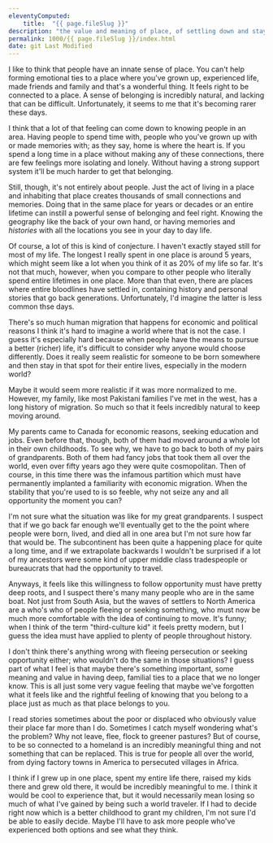 ```yaml
---
eleventyComputed:
    title:  "{{ page.fileSlug }}"
description: "the value and meaning of place, of settling down and staying where you belong"
permalink: 1000/{{ page.fileSlug }}/index.html
date: git Last Modified
---
```


I like to think that people have an innate sense of place. You can't help forming emotional ties to a place where you've grown up, experienced life, made friends and family and that's a wonderful thing. It feels right to be connected to a place. A sense of belonging is incredibly natural, and lacking that can be difficult. Unfortunately, it seems to me that it's becoming rarer these days.

I think that a lot of that feeling can come down to knowing people in an area. Having people to spend time with, people who you've grown up with or made memories with; as they say, home is where the heart is. If you spend a long time in a place without making any of these connections, there are few feelings more isolating and lonely. Without having a strong support system it'll be much harder to get that belonging.

Still, though, it's not entirely about people. Just the act of living in a place and inhabiting that place creates thousands of small connections and memories. Doing that in the same place for years or decades or an entire lifetime can instill a powerful sense of belonging and feel right. Knowing the geography like the back of your own hand, or having memories and _histories_ with all the locations you see in your day to day life.

Of course, a lot of this is kind of conjecture. I haven't exactly stayed still for most of my life. The longest I really spent in one place is around 5 years, which might seem like a lot when you think of it as 20% of my life so far. It's not that much, however, when you compare to other people who literally spend entire lifetimes in one place. More than that even, there are places where entire bloodlines have settled in, containing history and personal stories that go back generations. Unfortunately, I'd imagine the latter is less common thse days.

There's so much human migration that happens for economic and political reasons I think it's hard to imagine a world where that is not the case. I guess it's especially hard because when people have the means to pursue a better (richer) life, it's difficult to consider why anyone would choose differently. Does it really seem realistic for someone to be born somewhere and then stay in that spot for their entire lives, especially in the modern world?

Maybe it would seem more realistic if it was more normalized to me. However, my family, like most Pakistani families I've met in the west, has a long history of migration. So much so that it feels incredibly natural to keep moving around.

My parents came to Canada for economic reasons, seeking education and jobs. Even before that, though, both of them had moved around a whole lot in their own childhoods. To see why, we have to go back to both of my pairs of grandparents. Both of them had fancy jobs that took them all over the world, even over fifty years ago they were quite cosmopolitan. Then of course, in this time there was the infamous partition which must have permanently implanted a familiarity with economic migration. When the stability that you're used to is so feeble, why not seize any and all opportunity the moment you can?

I'm not sure what the situation was like for my great grandparents. I suspect that if we go back far enough we'll eventually get to the the point where people were born, lived, and died all in one area but I'm not sure how far that would be. The subcontinent has been quite a happening place for quite a long time, and if we extrapolate backwards I wouldn't be surprised if a lot of my ancestors were some kind of upper middle class tradespeople or bureaucrats that had the opportunity to travel.

Anyways, it feels like this willingness to follow opportunity must have pretty deep roots, and I suspect there's many many people who are in the same boat. Not just from South Asia, but the waves of settlers to North America are a who's who of people fleeing or seeking something, who must now be much more comfortable with the idea of continuing to move. It's funny; when I think of the term "third-culture kid" it feels pretty modern, but I guess the idea must have applied to plenty of people throughout history.

I don't think there's anything wrong with fleeing persecution or seeking opportunity either; who wouldn't do the same in those situations? I guess part of what I feel is that maybe there's something important, some meaning and value in having deep, familial ties to a place that we no longer know. This is all just some very vague feeling that maybe we've forgotten what it feels like and the rightful feeling of knowing that you belong to a place just as much as that place belongs to you.

I read stories sometimes about the poor or displaced who obviously value their place far more than I do. Sometimes I catch myself wondering what's the problem? Why not leave, flee, flock to greener pastures? But of course, to be so connected to a homeland is an incredibly meaningful thing and not something that can be replaced. This is true for people all over the world, from dying factory towns in America to persecuted villages in Africa.

I think if I grew up in one place, spent my entire life there, raised my kids there and grew old there, it would be incredibly meaningful to me. I think it would be cool to experience that, but it would necessarily mean losing so much of what I've gained by being such a world traveler. If I had to decide right now which is a better childhood to grant my children, I'm not sure I'd be able to easily decide. Maybe I'll have to ask more people who've experienced both options and see what they think.